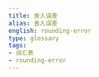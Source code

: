 ```yaml
---
title: 舍入误差
alias: 舍入误差
english: rounding-error
type: glossary
tags:
- 词汇表
- rounding-error
---
```

